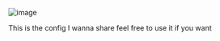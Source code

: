 ![image](https://github.com/user-attachments/assets/faf201a8-12d2-49d7-ab92-b9fbf4321038)

This is the config I wanna share feel free to use it if you want 
